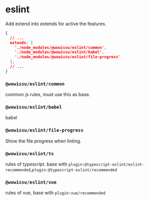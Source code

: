 # eslint

Add extend into extends for active the features.

```json
{
  // ...
  extends: [
    './node_modules/@wowissu/eslint/common',
    './node_modules/@wowissu/eslint/babel',
    './node_modules/@wowissu/eslint/file-progress'
  ],
  // ...
}
```

### ```@wowissu/eslint/common```

common js rules, must use this as base.

### ```@wowissu/eslint/babel```

babel

### ```@wowissu/eslint/file-progress```

Show the file progress when linting.


### ```@wowissu/eslint/ts```

rules of typescript. base with `plugin:@typescript-eslint/eslint-recommended`,`plugin:@typescript-eslint/recommended`

### ```@wowissu/eslint/vue```

rules of vue, base with `plugin:vue/recommended`


